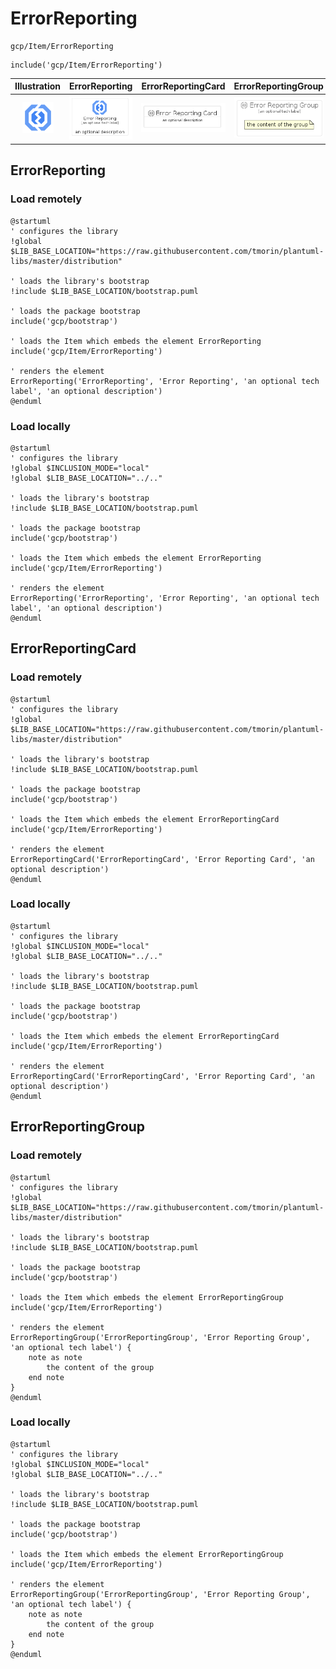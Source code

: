 # ErrorReporting


```text
gcp/Item/ErrorReporting
```

```text
include('gcp/Item/ErrorReporting')
```



| Illustration | ErrorReporting | ErrorReportingCard | ErrorReportingGroup |
| :---: | :---: | :---: | :---: |
| ![illustration for Illustration](../../gcp/Item/ErrorReporting.png) | ![illustration for ErrorReporting](../../gcp/Item/ErrorReporting.Local.png) | ![illustration for ErrorReportingCard](../../gcp/Item/ErrorReportingCard.Local.png) | ![illustration for ErrorReportingGroup](../../gcp/Item/ErrorReportingGroup.Local.png) |




## ErrorReporting

### Load remotely
```plantuml
@startuml
' configures the library
!global $LIB_BASE_LOCATION="https://raw.githubusercontent.com/tmorin/plantuml-libs/master/distribution"

' loads the library's bootstrap
!include $LIB_BASE_LOCATION/bootstrap.puml

' loads the package bootstrap
include('gcp/bootstrap')

' loads the Item which embeds the element ErrorReporting
include('gcp/Item/ErrorReporting')

' renders the element
ErrorReporting('ErrorReporting', 'Error Reporting', 'an optional tech label', 'an optional description')
@enduml
```

### Load locally
```plantuml
@startuml
' configures the library
!global $INCLUSION_MODE="local"
!global $LIB_BASE_LOCATION="../.."

' loads the library's bootstrap
!include $LIB_BASE_LOCATION/bootstrap.puml

' loads the package bootstrap
include('gcp/bootstrap')

' loads the Item which embeds the element ErrorReporting
include('gcp/Item/ErrorReporting')

' renders the element
ErrorReporting('ErrorReporting', 'Error Reporting', 'an optional tech label', 'an optional description')
@enduml
```

## ErrorReportingCard

### Load remotely
```plantuml
@startuml
' configures the library
!global $LIB_BASE_LOCATION="https://raw.githubusercontent.com/tmorin/plantuml-libs/master/distribution"

' loads the library's bootstrap
!include $LIB_BASE_LOCATION/bootstrap.puml

' loads the package bootstrap
include('gcp/bootstrap')

' loads the Item which embeds the element ErrorReportingCard
include('gcp/Item/ErrorReporting')

' renders the element
ErrorReportingCard('ErrorReportingCard', 'Error Reporting Card', 'an optional description')
@enduml
```

### Load locally
```plantuml
@startuml
' configures the library
!global $INCLUSION_MODE="local"
!global $LIB_BASE_LOCATION="../.."

' loads the library's bootstrap
!include $LIB_BASE_LOCATION/bootstrap.puml

' loads the package bootstrap
include('gcp/bootstrap')

' loads the Item which embeds the element ErrorReportingCard
include('gcp/Item/ErrorReporting')

' renders the element
ErrorReportingCard('ErrorReportingCard', 'Error Reporting Card', 'an optional description')
@enduml
```

## ErrorReportingGroup

### Load remotely
```plantuml
@startuml
' configures the library
!global $LIB_BASE_LOCATION="https://raw.githubusercontent.com/tmorin/plantuml-libs/master/distribution"

' loads the library's bootstrap
!include $LIB_BASE_LOCATION/bootstrap.puml

' loads the package bootstrap
include('gcp/bootstrap')

' loads the Item which embeds the element ErrorReportingGroup
include('gcp/Item/ErrorReporting')

' renders the element
ErrorReportingGroup('ErrorReportingGroup', 'Error Reporting Group', 'an optional tech label') {
    note as note
        the content of the group
    end note
}
@enduml
```

### Load locally
```plantuml
@startuml
' configures the library
!global $INCLUSION_MODE="local"
!global $LIB_BASE_LOCATION="../.."

' loads the library's bootstrap
!include $LIB_BASE_LOCATION/bootstrap.puml

' loads the package bootstrap
include('gcp/bootstrap')

' loads the Item which embeds the element ErrorReportingGroup
include('gcp/Item/ErrorReporting')

' renders the element
ErrorReportingGroup('ErrorReportingGroup', 'Error Reporting Group', 'an optional tech label') {
    note as note
        the content of the group
    end note
}
@enduml
```

